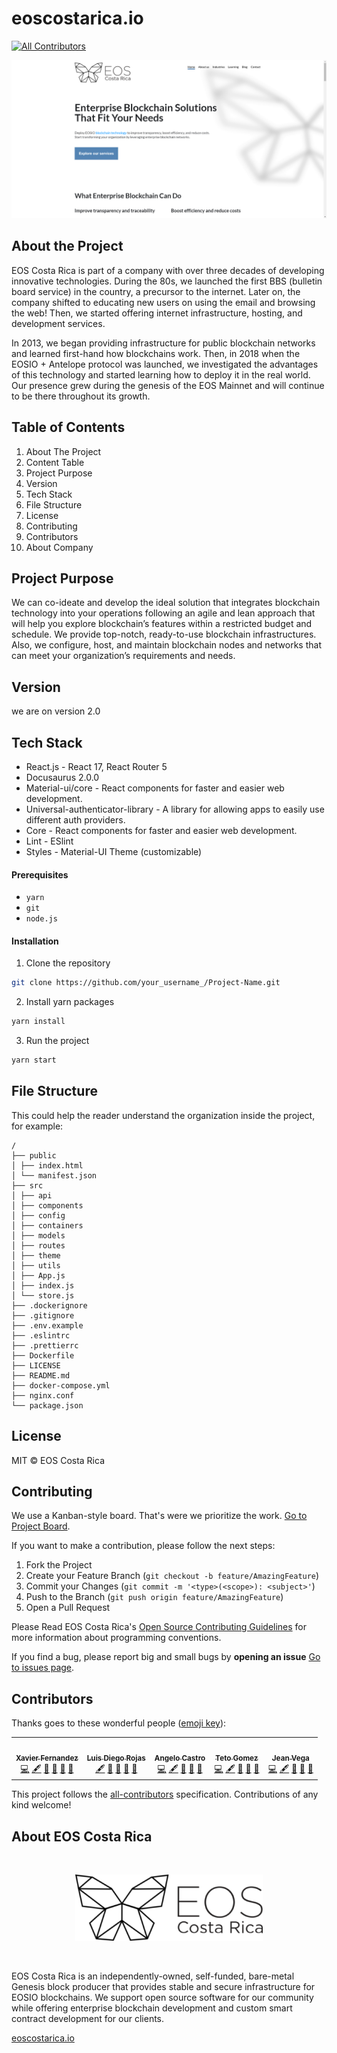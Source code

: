 # eoscostarica.io

<!-- ALL-CONTRIBUTORS-BADGE:START - Do not remove or modify this section -->
[![All Contributors](https://img.shields.io/badge/all_contributors-5-orange.svg?style=flat-square)](#contributors-)
<!-- ALL-CONTRIBUTORS-BADGE:END -->

 ![EOS Costa Rica](https://raw.githubusercontent.com/eoscostarica/eoscostarica.io/master/static/img/screenshot_home.png)

 ## About the Project

EOS Costa Rica is part of a company with over three decades of developing innovative technologies. During the 80s, we launched the first BBS (bulletin board service) in the country, a precursor to the internet. Later on, the company shifted to educating new users on using the email and browsing the web! Then, we started offering internet infrastructure, hosting, and development services.


In 2013, we began providing infrastructure for public blockchain networks and learned first-hand how blockchains work. Then, in 2018 when the EOSIO + Antelope protocol was launched, we investigated the advantages of this technology and started learning how to deploy it in the real world. Our presence grew during the genesis of the EOS Mainnet and will continue to be there throughout its growth.

 ## Table of Contents

 1. About The Project
 2. Content Table
 3. Project Purpose
 4. Version
 5. Tech Stack
 6. File Structure
 7. License
 8. Contributing
 9. Contributors
 10. About Company

 ## Project Purpose

We can co-ideate and develop the ideal solution that integrates blockchain technology into your operations following an agile and lean approach that will help you explore blockchain’s features within a restricted budget and schedule. We provide top-notch, ready-to-use blockchain infrastructures. Also, we configure, host, and maintain blockchain nodes and networks that can meet your organization’s requirements and needs.

 ## Version

we are on version 2.0

 ## Tech Stack

 - React.js - React 17, React Router 5
 - Docusaurus 2.0.0
 - Material-ui/core - React components for faster and easier web development.
 - Universal-authenticator-library - A library for allowing apps to easily use different auth providers.
 - Core - React components for faster and easier web development.
 - Lint - ESlint
 - Styles - Material-UI Theme (customizable)


 #### **Prerequisites**

- `yarn`
- `git`
- `node.js`

 #### **Installation**

 1. Clone the repository

 ```bash
 git clone https://github.com/your_username_/Project-Name.git
 ```

 2. Install yarn packages


 ```bash
 yarn install
 ```

 3. Run the project
 
 ```bash
 yarn start
 ```

 ## File Structure
 This could help the reader understand the organization inside the project, for example:

 ```text title="modify"
 /
 ├── public
 │ ├── index.html
 │ └── manifest.json
 ├── src
 │ ├── api
 │ ├── components
 │ ├── config
 │ ├── containers
 │ ├── models
 │ ├── routes
 │ ├── theme
 │ ├── utils
 │ ├── App.js
 │ ├── index.js
 │ └── store.js
 ├── .dockerignore
 ├── .gitignore
 ├── .env.example
 ├── .eslintrc
 ├── .prettierrc
 ├── Dockerfile
 ├── LICENSE
 ├── README.md
 ├── docker-compose.yml
 ├── nginx.conf
 └── package.json
 ```

 ## License

 MIT © EOS Costa Rica

 ## Contributing

We use a Kanban-style board. That's were we prioritize the work. [Go to Project Board](https://github.com/eoscostarica/guide.eoscostarica.io/projects/2).

If you want to make a contribution, please follow the next steps:

 1. Fork the Project
 2. Create your Feature Branch (`git checkout -b feature/AmazingFeature`)
 3. Commit your Changes (`git commit -m '<type>(<scope>): <subject>'`)
 4. Push to the Branch (`git push origin feature/AmazingFeature`)
 5. Open a Pull Request

 Please Read EOS Costa Rica's [Open Source Contributing Guidelines](https://guide.eoscostarica.io/docs/open-source-guidelines/) for more information about programming conventions.

 If you find a bug, please report big and small bugs by **opening an issue** [Go to issues page](https://github.com/eoscostarica/eoscostarica.io/issues).

 ## Contributors

Thanks goes to these wonderful people ([emoji key](https://allcontributors.org/docs/en/emoji-key)):
 
<!-- ALL-CONTRIBUTORS-LIST:START - Do not remove or modify this section -->
<!-- prettier-ignore-start -->
<!-- markdownlint-disable -->
<table>
  <tr>
    <td align="center"><a href="https://eoscostarica.io"><img src="https://avatars0.githubusercontent.com/u/5632966?v=4?s=100" width="100px;" alt=""/><br /><sub><b>Xavier Fernandez</b></sub></a><br /><a href="https://github.com/eoscostarica/eoscostarica.io/commits?author=xavier506" title="Code">💻</a> <a href="#content-xavier506" title="Content">🖋</a> <a href="https://github.com/eoscostarica/eoscostarica.io/commits?author=xavier506" title="Documentation">📖</a> <a href="#ideas-xavier506" title="Ideas, Planning, & Feedback">🤔</a> <a href="#projectManagement-xavier506" title="Project Management">📆</a> <a href="https://github.com/eoscostarica/eoscostarica.io/pulls?q=is%3Apr+reviewed-by%3Axavier506" title="Reviewed Pull Requests">👀</a></td>
    <td align="center"><a href="https://github.com/ldrojas"><img src="https://avatars1.githubusercontent.com/u/29232417?v=4?s=100" width="100px;" alt=""/><br /><sub><b>Luis Diego Rojas</b></sub></a><br /><a href="#content-ldrojas" title="Content">🖋</a> <a href="https://github.com/eoscostarica/eoscostarica.io/commits?author=ldrojas" title="Documentation">📖</a> <a href="#ideas-ldrojas" title="Ideas, Planning, & Feedback">🤔</a> <a href="#projectManagement-ldrojas" title="Project Management">📆</a> <a href="https://github.com/eoscostarica/eoscostarica.io/pulls?q=is%3Apr+reviewed-by%3Aldrojas" title="Reviewed Pull Requests">👀</a></td>
    <td align="center"><a href="https://github.com/AngeloCG97"><img src="https://avatars3.githubusercontent.com/u/51149817?v=4?s=100" width="100px;" alt=""/><br /><sub><b>Angelo Castro</b></sub></a><br /><a href="https://github.com/eoscostarica/eoscostarica.io/commits?author=AngeloCG97" title="Code">💻</a> <a href="#content-AngeloCG97" title="Content">🖋</a> <a href="https://github.com/eoscostarica/eoscostarica.io/commits?author=AngeloCG97" title="Documentation">📖</a> <a href="#ideas-AngeloCG97" title="Ideas, Planning, & Feedback">🤔</a> <a href="https://github.com/eoscostarica/eoscostarica.io/pulls?q=is%3Apr+reviewed-by%3AAngeloCG97" title="Reviewed Pull Requests">👀</a></td>
    <td align="center"><a href="https://github.com/tetogomez"><img src="https://avatars.githubusercontent.com/u/10634375?s=460&u=26fce95b96304281a7a20598dc7c1d6f546d3b08&v=4?s=100" width="100px;" alt=""/><br /><sub><b>Teto Gomez</b></sub></a><br /><a href="https://github.com/eoscostarica/eoscostarica.io/commits?author=tetogomez" title="Code">💻</a> <a href="#content-tetogomez" title="Content">🖋</a> <a href="https://github.com/eoscostarica/eoscostarica.io/commits?author=tetogomez" title="Documentation">📖</a> <a href="#ideas-tetogomez" title="Ideas, Planning, & Feedback">🤔</a> <a href="https://github.com/eoscostarica/eoscostarica.io/pulls?q=is%3Apr+reviewed-by%3Atetogomez" title="Reviewed Pull Requests">👀</a></td>
    <td align="center"><a href="https://github.com/JeanVegaD"><img src="https://avatars0.githubusercontent.com/u/19317138?v=4?s=100" width="100px;" alt=""/><br /><sub><b>Jean Vega</b></sub></a><br /><a href="https://github.com/eoscostarica/eoscostarica.io/commits?author=JeanVegaD" title="Code">💻</a> <a href="#content-JeanVegaD" title="Content">🖋</a> <a href="https://github.com/eoscostarica/eoscostarica.io/commits?author=JeanVegaD" title="Documentation">📖</a> <a href="#ideas-JeanVegaD" title="Ideas, Planning, & Feedback">🤔</a> <a href="https://github.com/eoscostarica/eoscostarica.io/pulls?q=is%3Apr+reviewed-by%3AJeanVegaD" title="Reviewed Pull Requests">👀</a></td>
  </tr>
</table>

<!-- markdownlint-restore -->
<!-- prettier-ignore-end -->

<!-- ALL-CONTRIBUTORS-LIST:END -->

This project follows the [all-contributors](https://github.com/all-contributors/all-contributors) specification. Contributions of any kind welcome!

 ## About EOS Costa Rica

 <br/>
  <p align="center">
    <a href="https://es.eoscostarica.io/">
      <img src="https://raw.githubusercontent.com/eoscostarica/eoscostarica.io/master/static/img/logos/eoscr-logo.png" width="300">
    </a>
  </p>
  <br/>

 EOS Costa Rica is an independently-owned, self-funded, bare-metal Genesis block producer that provides stable and secure infrastructure for EOSIO blockchains. We support open source software for our community while offering enterprise blockchain development and custom smart contract development for our clients.

 [eoscostarica.io](https://eoscostarica.io/)
